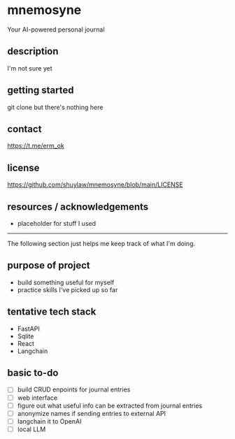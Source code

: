 # mnemosyne
Your AI-powered personal journal

## description
I'm not sure yet

## getting started
git clone but there's nothing here

## contact
https://t.me/erm_ok

## license
https://github.com/shuylaw/mnemosyne/blob/main/LICENSE

## resources / acknowledgements
- placeholder for stuff I used

---
The following section just helps me keep track of what I'm doing. 
## purpose of project
- build something useful for myself
- practice skills I've picked up so far

## tentative tech stack
- FastAPI
- Sqlite
- React
- Langchain

## basic to-do
- [ ] build CRUD enpoints for journal entries
- [ ] web interface
- [ ] figure out what useful info can be extracted from journal entries
- [ ] anonymize names if sending entries to external API
- [ ] langchain it to OpenAI
- [ ] local LLM
